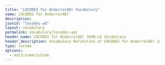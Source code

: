 ```yaml
---
title: "LOCODES for Andorra(AD) Vocabulary"
name: LOCODES for Andorra(AD)
description: 
jsonid: "locodes-ad"
layout: vocabulary
permalink: vocabulary/locodes-ad/
header_name: LOCODES for Andorra(AD) JSON-LD Vocabulary
header_description: Vocabulary Definition of LOCODES for Andorra(AD) in HTML format. JSON-LD format is available at [locodes-ad.jsonld](https://edi3.org/vocabulary/locodes-ad.jsonld)
type: locode 
options:
  - edi3:numericCode
---
```


